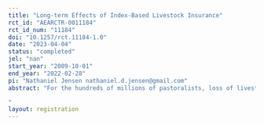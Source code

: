 ```yaml
---
title: "Long-term Effects of Index-Based Livestock Insurance"
rct_id: "AEARCTR-0011184"
rct_id_num: "11184"
doi: "10.1257/rct.11184-1.0"
date: "2023-04-04"
status: "completed"
jel: "nan"
start_year: "2009-10-01"
end_year: "2022-02-28"
pi: "Nathaniel Jensen nathaniel.d.jensen@gmail.com"
abstract: "For the hundreds of millions of pastoralists, loss of livestock due to shocks is a primary concern because livestock can represent a large portion of household wealth and productive capital. In sub-Saharan Africa, drought is a main cause of livestock losses and has been shown to drive pastoral households into poverty, and in some cases, trap them there. Insurance is a promising financial tool that is used in many agricultural settings to mitigate the impacts of drought but had not been available to most pastoralists because these had yet to be a cost-effective model for offering it. The Index Based Livestock Insurance (IBLI) product was piloted in northern Kenya and southern Ethiopia starting in 2010 and 2012, respectively. Since then, the product has grown in scale, offering access to formal insurance coverage to millions of pastoralists. Consistent with the literature on insurance coverage, studies of the pilots have shown that IBLI coverage benefits clients in several ways, but there have been no studies on the long-term impacts of access to IBLI. In this study, we aim to determine the impacts that IBLI has had on its clients over the 10 + years that is has been available in the Horn of Africa. Specifically, we will test if the impacts identified during project activities in the study region between 2010 and 2015 have persisted. Our empirical approach to causal identification relies on variation in IBLI purchases caused by an intervention that was both randomized at the household level and increased IBLI uptake during the pilot period. 
"
layout: registration
---
```


